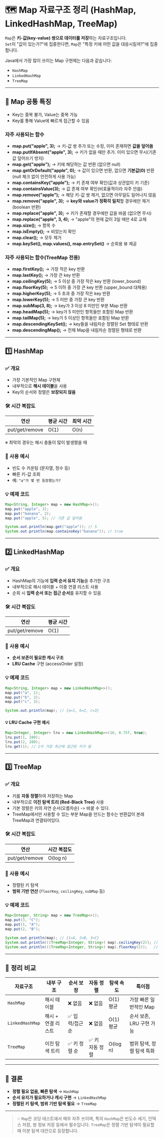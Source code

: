 # 🗺️ Map 자료구조 정리 (HashMap, LinkedHashMap, TreeMap)

`Map`은 **키-값(key-value) 쌍으로 데이터를 저장**하는 자료구조입니다.  
`Set`이 "값이 있는가?"에 집중한다면, `Map`은 "특정 키에 어떤 값을 대응시킬까?"에 집중합니다.

Java에서 가장 많이 쓰이는 Map 구현체는 다음과 같습니다:

- `HashMap`
- `LinkedHashMap`
- `TreeMap`

---

## 📌 Map 공통 특징

- Key는 중복 불가, Value는 중복 가능
- Key를 통해 Value에 빠르게 접근할 수 있음
### **자주 사용되는 함수**  
- **map.put("apple", 3);** → 키-값 쌍 추가 또는 수정, 이미 존재하면 **값을 덮어씀**
- **map.putIfAbsent("apple", 3);** → 키가 없을 때만 추가. 이미 있으면 무시(기존 값 덮어쓰기 방지)
- **map.get("apple");** → 키에 해당하는 값 반환 (없으면 null)  
- **map.getOrDefault("apple", 0);** → 값이 있으면 반환, 없으면 **기본값(0)** 반환(null 체크 없이 안전하게 사용 가능)
- **map.containsKey("apple");** → 키 존재 여부 확인(값과 상관없이 키 기준) 
- **map.containsValue(3);** → 값 존재 여부 확인(비효율적이라 자주 안씀)
- **map.remove("apple");** → 해당 키-값 쌍 제거, 없으면 아무일도 일어나지 않음
- **map.remove("apple", 3);** → **key와 value가 정확히 일치**할 경우에만 제거 (boolean 반환)
- **map.replace("apple", 3);** → 키가 존재할 경우에만 값을 바꿈 (없으면 무시)
- **map.replace("apple", 3, 4);** → "apple"의 현재 값이 3일 때만 4로 교체
- **map.size();** → 항목 수  
- **map.isEmpty();** → 비었는지 확인  
- **map.clear();** → 모두 제거  
- **map.keySet(), map.values(), map.entrySet()** → 순회용 뷰 제공
### **자주 사용되는 함수(TreeMap 전용)**
- **map.firstKey();** → 가장 작은 key 반환
- **map.lastKey();** → 가장 큰 key 반환
- **map.ceilingKey(5);** → 5 이상 중 가장 작은 key 반환 (lower_bound)
- **map.floorKey(5);** → 5 이하 중 가장 큰 key 반환 (upper_bound 대체용)
- **map.higherKey(5);** → 5 초과 중 가장 작은 key 반환
- **map.lowerKey(5);** → 5 미만 중 가장 큰 key 반환
- **map.subMap(3, 8);** → key가 3 이상 8 미만인 부분 Map 반환
- **map.headMap(5);** → key가 5 미만인 항목들만 포함된 Map 반환
- **map.tailMap(5);** → key가 5 이상인 항목들만 포함된 Map 반환
- **map.descendingKeySet();** → key들을 내림차순 정렬된 Set 형태로 반환
- **map.descendingMap();** → 전체 Map을 내림차순 정렬된 형태로 반환

---

## 1️⃣ HashMap

### ✅ 개요
- 가장 기본적인 Map 구현체
- 내부적으로 **해시 테이블**을 사용
- Key의 순서와 정렬은 **보장되지 않음**

### 🛠️ 시간 복잡도
| 연산 | 평균 시간 | 최악 시간 |
|------|-----------|-----------|
| put/get/remove | O(1) | O(n) |

※ 최악의 경우는 해시 충돌이 많이 발생했을 때

### 📎 사용 예시
- 빈도 수 카운팅 (문자열, 정수 등)
- 빠른 키-값 조회
- 예: `"a"가 몇 번 등장했는가?`

### 💡 예제 코드
```java
Map<String, Integer> map = new HashMap<>();
map.put("apple", 3);
map.put("banana", 2);
map.put("apple", 5); // 기존 값 덮어씀

System.out.println(map.get("apple")); // 5
System.out.println(map.containsKey("banana")); // true
````

---

## 2️⃣ LinkedHashMap

### ✅ 개요

* HashMap의 기능에 **입력 순서 유지 기능**을 추가한 구조
* 내부적으로 해시 테이블 + 이중 연결 리스트 사용
* 순회 시 **입력 순서 또는 접근 순서**를 유지할 수 있음

### 🛠️ 시간 복잡도

| 연산             | 평균 시간 |
| -------------- | ----- |
| put/get/remove | O(1)  |

### 📎 사용 예시

* **순서 보존이 필요한 캐시 구조**
* **LRU Cache** 구현 (accessOrder 설정)

### 💡 예제 코드

```java
Map<String, Integer> map = new LinkedHashMap<>();
map.put("a", 1);
map.put("b", 2);
map.put("c", 3);

System.out.println(map); // {a=1, b=2, c=3}
```

#### 💡 LRU Cache 구현 예시

```java
Map<Integer, Integer> lru = new LinkedHashMap<>(16, 0.75f, true);
lru.put(1, 100);
lru.put(2, 200);
lru.get(1); // 1이 가장 최근에 접근된 키가 됨
```

---

## 3️⃣ TreeMap

### ✅ 개요

* 키를 **자동 정렬**하여 저장하는 Map
* 내부적으로 **이진 탐색 트리 (Red-Black Tree)** 사용
* 기본 정렬은 키의 자연 순서(오름차순) -> 바꿀 수 있다.
* TreeMap에서만 사용할 수 있는 부분 Map을 만드는 함수는 반환값이 본래 TreeMap과 연결되어있다.

### 🛠️ 시간 복잡도

| 연산             | 시간 복잡도   |
| -------------- | -------- |
| put/get/remove | O(log n) |

### 📎 사용 예시

* 정렬된 키 탐색
* **범위 기반 연산** (`floorKey`, `ceilingKey`, `subMap` 등)

### 💡 예제 코드

```java
Map<Integer, String> map = new TreeMap<>();
map.put(3, "C");
map.put(1, "A");
map.put(2, "B");

System.out.println(map); // {1=A, 2=B, 3=C}
System.out.println(((TreeMap<Integer, String>) map).ceilingKey(2)); // 2
System.out.println(((TreeMap<Integer, String>) map).floorKey(2));   // 2
```

---

## 🧠 정리 비교

| 자료구조            | 내부 구조       | 순서 보장     | 자동 정렬     | 탐색 속도    | 특이점              |
| --------------- | ----------- | --------- | --------- | -------- | ---------------- |
| `HashMap`       | 해시 테이블      | ❌ 없음      | ❌ 없음      | O(1) 평균  | 가장 빠른 일반적인 Map   |
| `LinkedHashMap` | 해시 + 연결 리스트 | ✅ 입력/접근 순 | ❌ 없음      | O(1) 평균  | 순서 보존, LRU 구현 가능 |
| `TreeMap`       | 이진 탐색 트리    | ✅ 키 정렬 순  | ✅ 키 자동 정렬 | O(log n) | 범위 탐색, 정렬 탐색 특화  |

---

## 🧾 결론

* **정렬 필요 없음, 빠른 탐색** → `HashMap`
* **순서 유지가 필요하거나 캐시 구현** → `LinkedHashMap`
* **정렬된 키 탐색, 범위 기반 탐색 필요** → `TreeMap`

---

> 💡 `Map`은 코딩 테스트에서 매우 자주 쓰이며,
> 특히 `HashMap`은 빈도수 세기, 인덱스 저장, 쌍 정보 저장 등에서 필수입니다.
> `TreeMap`은 정렬 기반 탐색이 필요할 때 이분 탐색 대안으로 등장합니다.
